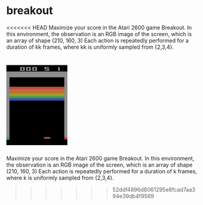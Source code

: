# breakout

<<<<<<< HEAD
Maximize your score in the Atari 2600 game Breakout. In this environment, the observation is an RGB image of the screen, which is an array of shape (210, 160, 3) Each action is repeatedly performed for a duration of kk frames, where kk is uniformly sampled from {2,3,4}.

![breakout-v0](../images/breakout-v0.gif)
=======
Maximize your score in the Atari 2600 game Breakout. In this environment, the observation is an RGB image of the screen, which is an array of shape (210, 160, 3) Each action is repeatedly performed for a duration of k frames, where k is uniformly sampled from {2,3,4}.
>>>>>>> 52ddf4896d8061295e8fcad7aa394e39db4f9569
